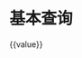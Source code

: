 # 基本查询

<div id="ex-query-01">
  <query ref="query" :data="fields" :layout="layout"
    :choices="choices"
    :default-value="defaultValue" :show-line="1"
    :value="value"
    :label-width="labelWidth"
    :show-selected="true"
    @on-query-change="handleQueryChange"></query>
    {{value}}
</div>
<script>
var ex_query_01 = new Vue({
  el: '#ex-query-01',
  methods: {
        changed: function (data) {
          console.log(data);
          return true;
        },
        submit: function(data){
          console.log("submit event => ",data);
          return true
        },
        handleQueryChange: function (change) {
          console.log(change)
        }
  },
  data: function () {
        return {
          labelWidth: 120,
          fields: [
                    {name: "str1", type: "string", label: "字符串1", placeholder: "请输入字符串1"},
                    {name: "str2", type: "string", label: "字符串2", placeholder: "请输入字符串2"},
                    {
                      name: "select1",
                      type: "select",
                      label: "选择1",
                      placeholder: "这是一个下拉单选项",
                      options: {
                        filterable: true
                      }
                    },
                    {
                      name: "select2",
                      type: "select",
                      label: "选择2",
                      multiple: true,
                      placeholder: "这是一个下拉多选项"
                    },
                    {
                      name: "datepicker",
                      type: "date",
                      label: "日期",
                      placeholder: "日期单选",
                      options: {
                        confirm: true,
                        size: "default",
                        placement: "bottom",//top top-start top-end bottom bottom-start bottom-end left left-start left-end right right-start right-end (default bottom-start)
                        disabledDate: function (date) {
                          return date && date.valueOf() < Date.now() - 86400000;
                        },
                        shortcuts: [
                          {
                            text: 'Today',
                            value: function() {
                              return new Date();
                            },
                            onClick: function(picker){
                              this.$Message.info('Click today');
                            }
                          },
                          {
                            text: 'Yesterday',
                            value: function(){
                              var date = new Date();
                              date.setTime(date.getTime() - 3600 * 1000 * 24);
                              return date;
                            },
                            onClick: function(picker){
                              this.$Message.info('Click yesterday');
                            }
                          },
                          {
                            text: 'One week',
                            value: function(){
                              var date = new Date();
                              date.setTime(date.getTime() - 3600 * 1000 * 24 * 7);
                              return date;
                            },
                            onClick: function(picker){
                              this.$Message.info('Click a week ago');
                            }
                          }
                        ]
                      }
                    },
                    {
                      name: 'datepickerrange',
                      type: 'datepickerrange',
                      label: '日期范围',
                      options: {
                        placeholderBegin: '开始时间',
                        placeholderEnd: '结束时间'
                      }
                    },
                    {
                      name: "radio",
                      type: "radio",
                      label: "单选框",
                      options: {
                        choices: [
                          {value: "1", label: "备选项1"}, 
                          {value: "2", label: "备选项2", disabled: true}, 
                          {value: "3", label: "备选项3"}
                        ]
                      }
                    },
                    {
                      name: "checkbox",
                      type: "checkboxgroup",
                      label: "多选框",
                      options: {
                        choices: [
                          {value: "1", label: "备选项1"}, 
                          {value: "2", label: "备选项2", disabled: true}, 
                          {value: "3", label: "备选项3"}
                        ]
                      }
                    },
                  ],
                  layout: [
                    ['str1', 'str2'],
                    ['select1', 'select2'],
                    ['datepicker', 'datepickerrange'],
                    ['radio', 'checkbox']
                  ],
                  defaultValue: {
                    select1: 'city_003',
                    select2: ["city_001"],
                    str1: "Hello World!!!",
                    checkbox: ["1","2"],
                    radio: "1",
                  },
                  value: {
                    datepickerrange: ['2018-04-20', '2018-04-22']
                  },
                  choices: {
                    select1: [{label: "西雅图", value: "city_001"}, {label: "旧金山", value: "city_002"}, {
                      label: "洛杉矶",
                      value: "city_003"
                    }],
                    select2: [
                      {label: "西雅图", value: "city_001"},
                      {label: "旧金山", value: "city_002"},
                      {label: "洛杉矶", value: "city_003"}
                    ],
                  },
                  buttons: {
                    align: "center",//按钮左中右 start center end 默认 end
                    submit: {
                      label: "点此查询",
                    },
                    clear: {
                      label: "点此清除",
                      show:false
                    }
                  }
        }
      },
})
</script>
